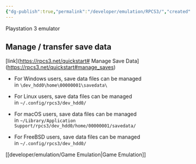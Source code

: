 ```yaml
---
{"dg-publish":true,"permalink":"/developer/emulation/RPCS3/","created":"2024-03-13T20:41:52.003-05:00","updated":"2024-03-14T21:56:30.000-05:00"}
---
```


Playstation 3 emulator

## Manage / transfer save data
[link](https://rpcs3.net/quickstart# Manage Save Data](https://rpcs3.net/quickstart#manage_saves)
  
- For Windows users, save data files can be managed in `\dev_hdd0\home\00000001\savedata\`

- For Linux users, save data files can be managed in `~/.config/rpcs3/dev_hdd0/`

- For macOS users, save data files can be managed in `~/Library/Application Support/rpcs3/dev_hdd0/home/00000001/savedata/`

- For FreeBSD users, save data files can be managed in `~/.config/rpcs3/dev_hdd0/`

[[developer/emulation/Game Emulation\|Game Emulation]]